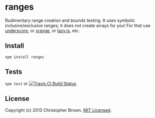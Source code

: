 # ranges

Rudimentary range creation and bounds testing. It uses symbolic inclusive/exclusive ranges; it does not create arrays for you! For that use [underscore](http://underscorejs.org/), or [xrange](https://github.com/gyllstromk/xrange), or [lazy.js](https://github.com/dtao/lazy.js), etc.


## Install

    npm install ranges


## Tests

`npm test` or [![Travis CI Build Status](https://api.travis-ci.org/chbrown/ranges.png)](https://travis-ci.org/chbrown/ranges)


## License

Copyright (c) 2013 Christopher Brown. [MIT Licensed](LICENSE).
